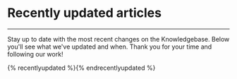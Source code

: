 # Recently updated articles  

---

Stay up to date with the most recent changes on the Knowledgebase. Below you'll see what we've updated and when. Thank you for your time and following our work!   

{% recentlyupdated %}{% endrecentlyupdated %} 
